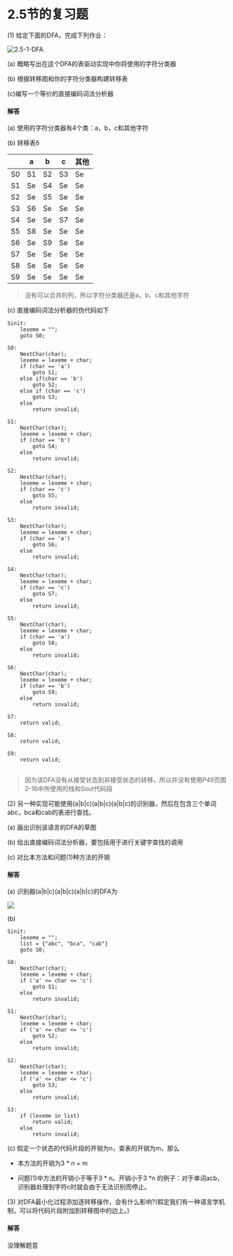 # 2.5节的复习题

(1) 给定下面的DFA，完成下列作业：

![2.5-1-DFA](https://raw.githubusercontent.com/chenpengcong/EAC2-book-exercise-answers/master/ch02/review_questions/2.5/assets/2.5-1-DFA.png)

(a) 概略写出在这个DFA的表驱动实现中你将使用的字符分类器

(b) 根据转移图和你的字符分类器构建转移表

(c)编写一个等价的直接编码词法分析器

#### 解答

(a) 使用的字符分类器有4个类：a，b，c和其他字符

(b) 转移表δ

|      | a    | b    | c    | 其他 |
| ---- | ---- | ---- | ---- | ---- |
| S0   | S1   | S2   | S3   | Se   |
| S1   | Se   | S4   | Se   | Se   |
| S2   | Se   | S5   | Se   | Se   |
| S3   | S6   | Se   | Se   | Se   |
| S4   | Se   | Se   | S7   | Se   |
| S5   | S8   | Se   | Se   | Se   |
| S6   | Se   | S9   | Se   | Se   |
| S7   | Se   | Se   | Se   | Se   |
| S8   | Se   | Se   | Se   | Se   |
| S9   | Se   | Se   | Se   | Se   |

> 没有可以合并的列，所以字符分类器还是a，b，c和其他字符

(c) 直接编码词法分析器的伪代码如下

```
Sinit:
	lexeme = "";
	goto S0;
	
S0:
	NextChar(char);
	lexeme = lexeme + char;
	if (char == 'a')
        goto S1;
    else if(char == 'b')
    	goto S2;
   	else if (char == 'c')
   		goto S3;
   	else
   		return invalid;
   		
S1:
	NextChar(char);
	lexeme = lexeme + char;
	if (char == 'b')
        goto S4;
   	else
   		return invalid;

S2:
	NextChar(char);
	lexeme = lexeme + char;
	if (char == 'c')
        goto S5;
   	else
   		return invalid;

S3:
	NextChar(char);
	lexeme = lexeme + char;
	if (char == 'a')
        goto S6;
   	else
   		return invalid;

S4:
	NextChar(char);
	lexeme = lexeme + char;
	if (char == 'c')
        goto S7;
   	else
   		return invalid;

S5:
	NextChar(char);
	lexeme = lexeme + char;
	if (char == 'a')
        goto S8;
   	else
   		return invalid;

S6:
	NextChar(char);
	lexeme = lexeme + char;
	if (char == 'b')
        goto S9;
   	else
   		return invalid;
   		
S7:
	return valid;
	
S8:
	return valid;
	
S9:
	return valid;
	
```

> 因为该DFA没有从接受状态到非接受状态的转移，所以并没有使用P49页图2-16中所使用的栈和Sout代码段



(2) 另一种实现可能使用(a|b|c)(a|b|c)(a|b|c)的识别器，然后在包含三个单词abc，bca和cab的表进行查找。

(a) 画出识别该语言的DFA的草图

(b) 给出直接编码词法分析器，要包括用于进行关键字查找的调用

(c) 对比本方法和问题(1)种方法的开销

#### 解答

(a) 识别器(a|b|c)(a|b|c)(a|b|c)的DFA为

![](https://raw.githubusercontent.com/chenpengcong/EAC2-book-exercise-answers/master/ch02/review_questions/2.5/assets/2.5-2-DFA.png)

(b)

```
Sinit:
	lexeme = "";
	list = {"abc", "bca", "cab"}
	goto S0;
	
S0:
	NextChar(char);
	lexeme = lexeme + char;
	if ('a' <= char <= 'c')
     	goto S1;
   	else
   		return invalid;

S1:
	NextChar(char);
	lexeme = lexeme + char;
	if ('a' <= char <= 'c')
     	goto S2;
   	else
   		return invalid;
   		
S2:
	NextChar(char);
	lexeme = lexeme + char;
	if ('a' <= char <= 'c')
     	goto S3;
   	else
   		return invalid;

S3:
	if (lexeme in list)
		return valid;
	else
		return invalid;
```

(c) 假定一个状态的代码片段的开销为n，查表的开销为m，那么

- 本方法的开销为3 * n + m

- 问题(1)中方法的开销小于等于3 * n。开销小于3 *n 的例子：对于单词acb，识别器处理到字符c时就会由于无法识别而停止。



(3) 对DFA最小化过程添加逐转移操作，会有什么影响?(假定我们有一种语言学机制，可以将代码片段附加到转移图中的边上。)

#### 解答

没理解题意